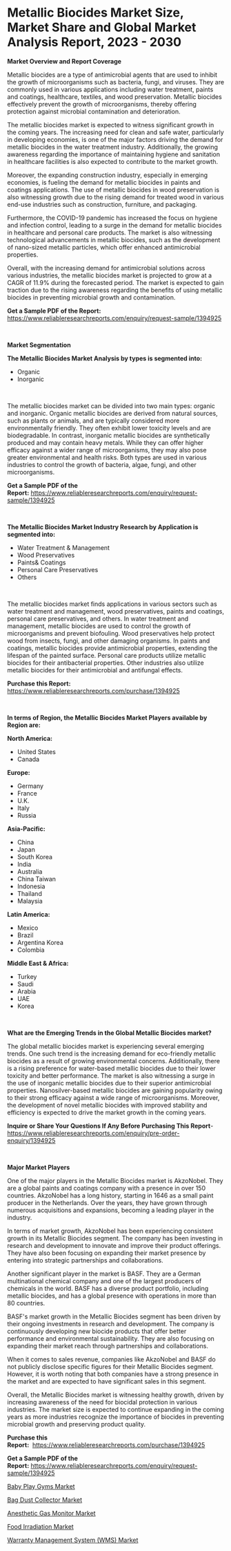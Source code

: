 <p><h1>Metallic Biocides Market Size, Market Share and Global Market Analysis Report, 2023 - 2030</h1></p><p><strong>Market Overview and Report Coverage</strong></p>
<p><p>Metallic biocides are a type of antimicrobial agents that are used to inhibit the growth of microorganisms such as bacteria, fungi, and viruses. They are commonly used in various applications including water treatment, paints and coatings, healthcare, textiles, and wood preservation. Metallic biocides effectively prevent the growth of microorganisms, thereby offering protection against microbial contamination and deterioration.</p><p>The metallic biocides market is expected to witness significant growth in the coming years. The increasing need for clean and safe water, particularly in developing economies, is one of the major factors driving the demand for metallic biocides in the water treatment industry. Additionally, the growing awareness regarding the importance of maintaining hygiene and sanitation in healthcare facilities is also expected to contribute to the market growth.</p><p>Moreover, the expanding construction industry, especially in emerging economies, is fueling the demand for metallic biocides in paints and coatings applications. The use of metallic biocides in wood preservation is also witnessing growth due to the rising demand for treated wood in various end-use industries such as construction, furniture, and packaging.</p><p>Furthermore, the COVID-19 pandemic has increased the focus on hygiene and infection control, leading to a surge in the demand for metallic biocides in healthcare and personal care products. The market is also witnessing technological advancements in metallic biocides, such as the development of nano-sized metallic particles, which offer enhanced antimicrobial properties.</p><p>Overall, with the increasing demand for antimicrobial solutions across various industries, the metallic biocides market is projected to grow at a CAGR of 11.9% during the forecasted period. The market is expected to gain traction due to the rising awareness regarding the benefits of using metallic biocides in preventing microbial growth and contamination.</p></p>
<p><strong>Get a Sample PDF of the Report:</strong> <a href="https://www.reliableresearchreports.com/enquiry/request-sample/1394925">https://www.reliableresearchreports.com/enquiry/request-sample/1394925</a></p>
<p>&nbsp;</p>
<p><strong>Market Segmentation</strong></p>
<p><strong>The Metallic Biocides Market Analysis by types is segmented into:</strong></p>
<p><ul><li>Organic</li><li>Inorganic</li></ul></p>
<p>&nbsp;</p>
<p><p>The metallic biocides market can be divided into two main types: organic and inorganic. Organic metallic biocides are derived from natural sources, such as plants or animals, and are typically considered more environmentally friendly. They often exhibit lower toxicity levels and are biodegradable. In contrast, inorganic metallic biocides are synthetically produced and may contain heavy metals. While they can offer higher efficacy against a wider range of microorganisms, they may also pose greater environmental and health risks. Both types are used in various industries to control the growth of bacteria, algae, fungi, and other microorganisms.</p></p>
<p><strong>Get a Sample PDF of the Report:</strong>&nbsp;<a href="https://www.reliableresearchreports.com/enquiry/request-sample/1394925">https://www.reliableresearchreports.com/enquiry/request-sample/1394925</a></p>
<p>&nbsp;</p>
<p><strong>The Metallic Biocides Market Industry Research by Application is segmented into:</strong></p>
<p><ul><li>Water Treatment & Management</li><li>Wood Preservatives</li><li>Paints& Coatings</li><li>Personal Care Preservatives</li><li>Others</li></ul></p>
<p>&nbsp;</p>
<p><p>The metallic biocides market finds applications in various sectors such as water treatment and management, wood preservatives, paints and coatings, personal care preservatives, and others. In water treatment and management, metallic biocides are used to control the growth of microorganisms and prevent biofouling. Wood preservatives help protect wood from insects, fungi, and other damaging organisms. In paints and coatings, metallic biocides provide antimicrobial properties, extending the lifespan of the painted surface. Personal care products utilize metallic biocides for their antibacterial properties. Other industries also utilize metallic biocides for their antimicrobial and antifungal effects.</p></p>
<p><strong>Purchase this Report:</strong>&nbsp; <a href="https://www.reliableresearchreports.com/purchase/1394925">https://www.reliableresearchreports.com/purchase/1394925</a></p>
<p>&nbsp;</p>
<p><strong>In terms of Region, the Metallic Biocides Market Players available by Region are:</strong></p>
<p>
    <p> <strong> North America: </strong>
        <ul>
            <li>United States</li>
            <li>Canada</li>
        </ul>
        </p> 
    <p> <strong> Europe: </strong>
        <ul>
            <li>Germany</li>
            <li>France</li>
            <li>U.K.</li>
            <li>Italy</li>
            <li>Russia</li>
        </ul>
        </p> 
    <p> <strong> Asia-Pacific: </strong>
        <ul>
            <li>China</li>
            <li>Japan</li>
            <li>South Korea</li>
            <li>India</li>
            <li>Australia</li>
            <li>China Taiwan</li>
            <li>Indonesia</li>
            <li>Thailand</li>
            <li>Malaysia</li>
        </ul>
        </p> 
    <p> <strong> Latin America: </strong>
        <ul>
            <li>Mexico</li>
            <li>Brazil</li>
            <li>Argentina Korea</li>
            <li>Colombia</li>
        </ul>
        </p> 
    <p> <strong> Middle East & Africa: </strong>
        <ul>
            <li>Turkey</li>
            <li>Saudi</li>
            <li>Arabia</li>
            <li>UAE</li>
            <li>Korea</li>
        </ul>
    </p>
    </p>
<p>&nbsp;</p>
<p><strong>What are the Emerging Trends in the Global Metallic Biocides market?</strong></p>
<p><p>The global metallic biocides market is experiencing several emerging trends. One such trend is the increasing demand for eco-friendly metallic biocides as a result of growing environmental concerns. Additionally, there is a rising preference for water-based metallic biocides due to their lower toxicity and better performance. The market is also witnessing a surge in the use of inorganic metallic biocides due to their superior antimicrobial properties. Nanosilver-based metallic biocides are gaining popularity owing to their strong efficacy against a wide range of microorganisms. Moreover, the development of novel metallic biocides with improved stability and efficiency is expected to drive the market growth in the coming years.</p></p>
<p><strong>Inquire or Share Your Questions If Any Before Purchasing This Report</strong>- <a href="https://www.reliableresearchreports.com/enquiry/pre-order-enquiry/1394925">https://www.reliableresearchreports.com/enquiry/pre-order-enquiry/1394925</a></p>
<p>&nbsp;</p>
<p><strong>Major Market Players</strong></p>
<p><p>One of the major players in the Metallic Biocides market is AkzoNobel. They are a global paints and coatings company with a presence in over 150 countries. AkzoNobel has a long history, starting in 1646 as a small paint producer in the Netherlands. Over the years, they have grown through numerous acquisitions and expansions, becoming a leading player in the industry.</p><p>In terms of market growth, AkzoNobel has been experiencing consistent growth in its Metallic Biocides segment. The company has been investing in research and development to innovate and improve their product offerings. They have also been focusing on expanding their market presence by entering into strategic partnerships and collaborations.</p><p>Another significant player in the market is BASF. They are a German multinational chemical company and one of the largest producers of chemicals in the world. BASF has a diverse product portfolio, including metallic biocides, and has a global presence with operations in more than 80 countries.</p><p>BASF's market growth in the Metallic Biocides segment has been driven by their ongoing investments in research and development. The company is continuously developing new biocide products that offer better performance and environmental sustainability. They are also focusing on expanding their market reach through partnerships and collaborations.</p><p>When it comes to sales revenue, companies like AkzoNobel and BASF do not publicly disclose specific figures for their Metallic Biocides segment. However, it is worth noting that both companies have a strong presence in the market and are expected to have significant sales in this segment.</p><p>Overall, the Metallic Biocides market is witnessing healthy growth, driven by increasing awareness of the need for biocidal protection in various industries. The market size is expected to continue expanding in the coming years as more industries recognize the importance of biocides in preventing microbial growth and preserving product quality.</p></p>
<p><strong>Purchase this Report:</strong>&nbsp;&nbsp;<a href="https://www.reliableresearchreports.com/purchase/1394925">https://www.reliableresearchreports.com/purchase/1394925</a></p>
<p></p>
<p><strong>Get a Sample PDF of the Report:</strong>&nbsp;<a href="https://www.reliableresearchreports.com/enquiry/request-sample/1394925">https://www.reliableresearchreports.com/enquiry/request-sample/1394925</a></p>
<p><p><a href="https://issuu.com/reportprime-2/docs/baby-play-gyms-market-size-2030.pptx?fr=xKAE9_zU1NQ">Baby Play Gyms Market</a></p><p><a href="https://www.linkedin.com/pulse/bag-dust-collector-market-challenges-opportunities-growth-drivers-wc5qe/">Bag Dust Collector Market</a></p><p><a href="https://medium.com/@mskylatoy/anesthetic-gas-monitor-market-size-cagr-trends-2024-2030-a70c1f7774e1">Anesthetic Gas Monitor Market</a></p><p><a href="https://www.linkedin.com/pulse/food-irradiation-market-size-share-global-analysis-report-mlcne/">Food Irradiation Market</a></p><p><a href="https://issuu.com/reportprime-2/docs/warranty-management-system-wms-market-size-2030.pp?fr=xKAE9_zU1NQ">Warranty Management System (WMS) Market</a></p></p>